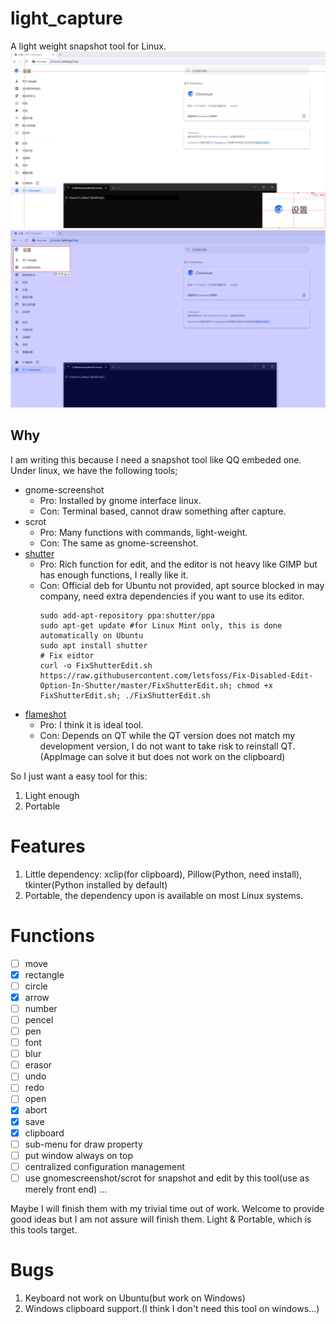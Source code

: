# light_capture
A light weight snapshot tool for Linux.
![Alt text](example/01.png "a title")
![Alt text](example/02.png "a title")

## Why
I am writing this because I need a snapshot tool like QQ embeded one.
Under linux, we have the following tools;
- gnome-screenshot
  - Pro: Installed by gnome interface linux.
  - Con: Terminal based, cannot draw something after capture.
- scrot
  - Pro: Many functions with commands, light-weight.
  - Con: The same as gnome-screenshot.
- [shutter](https://shutter-project.org/)
  - Pro: Rich function for edit, and the editor is not heavy like GIMP but has enough functions, I really like it.
  - Con: Official deb for Ubuntu not provided, apt source blocked in may company, need extra dependencies if you want to use its editor.
    ```
    sudo add-apt-repository ppa:shutter/ppa
    sudo apt-get update #for Linux Mint only, this is done automatically on Ubuntu
    sudo apt install shutter
    # Fix eidtor
    curl -o FixShutterEdit.sh https://raw.githubusercontent.com/letsfoss/Fix-Disabled-Edit-Option-In-Shutter/master/FixShutterEdit.sh; chmod +x FixShutterEdit.sh; ./FixShutterEdit.sh
    ```
- [flameshot](https://flameshot.org/)
  - Pro: I think it is ideal tool.
  - Con: Depends on QT while the QT version does not match my development version, I do not want to take risk to reinstall QT. (AppImage can solve it but does not work on the clipboard)

So I just want a easy tool for this:
1. Light enough
2. Portable

# Features
1. Little dependency: xclip(for clipboard), Pillow(Python, need install), tkinter(Python installed by default)
2. Portable, the dependency upon is available on most Linux systems.

# Functions
- [ ] move
- [x] rectangle
- [ ] circle
- [x] arrow
- [ ] number
- [ ] pencel
- [ ] pen
- [ ] font
- [ ] blur
- [ ] erasor
- [ ] undo
- [ ] redo
- [ ] open
- [x] abort
- [x] save
- [x] clipboard
- [ ] sub-menu for draw property
- [ ] put window always on top
- [ ] centralized configuration management
- [ ] use gnomescreenshot/scrot for snapshot and edit by this tool(use as merely front end)
...

Maybe I will finish them with my trivial time out of work.
Welcome to provide good ideas but I am not assure will finish them.
Light & Portable, which is this tools target.

# Bugs
1. Keyboard not work on Ubuntu(but work on Windows)
2. Windows clipboard support.(I think I don't need this tool on windows...)
